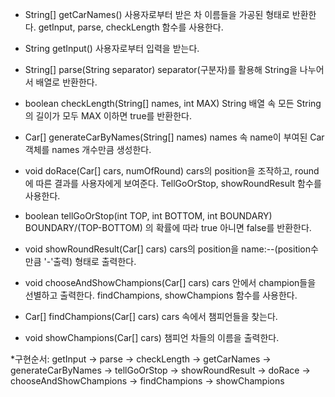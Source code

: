 - String[] getCarNames()
사용자로부터 받은 차 이름들을 가공된 형태로 반환한다.
getInput, parse, checkLength 함수를 사용한다.

- String getInput()
사용자로부터 입력을 받는다.

- String[] parse(String separator)
separator(구분자)를 활용해 String을 나누어서 배열로 반환한다.

- boolean checkLength(String[] names, int MAX)
String 배열 속 모든 String의 길이가 모두 MAX 이하면 true를 반환한다.

- Car[] generateCarByNames(String[] names)
names 속 name이 부여된 Car 객체를 names 개수만큼 생성한다.

- void doRace(Car[] cars, numOfRound)
cars의 position을 조작하고, round에 따른 결과를 사용자에게 보여준다.
TellGoOrStop, showRoundResult 함수를 사용한다.

- boolean tellGoOrStop(int TOP, int BOTTOM, int BOUNDARY)
BOUNDARY/(TOP-BOTTOM) 의 확률에 따라 true 아니면 false를 반환한다.

- void showRoundResult(Car[] cars)
cars의 position을 name:--(position수만큼 '-'출력) 형태로 출력한다.

- void chooseAndShowChampions(Car[] cars)
cars 안에서 champion들을 선별하고 출력한다.
findChampions, showChampions 함수를 사용한다.

- Car[] findChampions(Car[] cars)
cars 속에서 챔피언들을 찾는다.

- void showChampions(Car[] cars)
챔피언 차들의 이름을 출력한다.

*구현순서:
getInput -> parse -> checkLength -> getCarNames -> generateCarByNames -> tellGoOrStop -> showRoundResult
 -> doRace -> chooseAndShowChampions -> findChampions -> showChampions